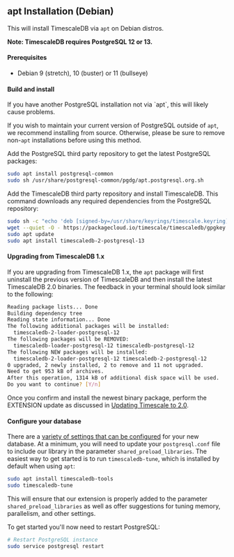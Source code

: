 ## apt Installation (Debian) [](installation-apt-debian)

This will install TimescaleDB via `apt` on Debian distros.

**Note: TimescaleDB requires PostgreSQL 12 or 13.**

#### Prerequisites

- Debian 9 (stretch), 10 (buster) or 11 (bullseye)

#### Build and install

<highlight type="warning">
If you have another PostgreSQL installation not via `apt`,
this will likely cause problems.

If you wish to maintain your current version of PostgreSQL outside
of `apt`, we recommend installing from source.  Otherwise, please be
sure to remove non-`apt` installations before using this method.
</highlight>

Add the PostgreSQL third party repository to get the latest PostgreSQL packages:
```bash
sudo apt install postgresql-common
sudo sh /usr/share/postgresql-common/pgdg/apt.postgresql.org.sh
```

Add the TimescaleDB third party repository and install TimescaleDB. This command
downloads any required dependencies from the PostgreSQL repository:
```bash
sudo sh -c "echo 'deb [signed-by=/usr/share/keyrings/timescale.keyring] https://packagecloud.io/timescale/timescaledb/debian/ $(lsb_release -c -s) main' > /etc/apt/sources.list.d/timescaledb.list"
wget --quiet -O - https://packagecloud.io/timescale/timescaledb/gpgkey | sudo gpg --dearmor -o /usr/share/keyrings/timescale.keyring
sudo apt update
sudo apt install timescaledb-2-postgresql-13
```

#### Upgrading from TimescaleDB 1.x
If you are upgrading from TimescaleDB 1.x, the `apt` package will first
uninstall the previous version of TimescaleDB and then install the latest TimescaleDB 2.0
binaries. The feedback in your terminal should look similar to the following:

```bash
Reading package lists... Done
Building dependency tree
Reading state information... Done
The following additional packages will be installed:
  timescaledb-2-loader-postgresql-12
The following packages will be REMOVED:
  timescaledb-loader-postgresql-12 timescaledb-postgresql-12
The following NEW packages will be installed:
  timescaledb-2-loader-postgresql-12 timescaledb-2-postgresql-12
0 upgraded, 2 newly installed, 2 to remove and 11 not upgraded.
Need to get 953 kB of archives.
After this operation, 1314 kB of additional disk space will be used.
Do you want to continue? [Y/n]
```

Once you confirm and install the newest binary package, perform the
EXTENSION update as discussed in [Updating Timescale to 2.0][update-tsdb-2].

#### Configure your database
There are a [variety of settings that can be configured][config] for your
new database. At a minimum, you will need to update your `postgresql.conf`
file to include our library in the parameter `shared_preload_libraries`.
The easiest way to get started is to run `timescaledb-tune`, which is
installed by default when using `apt`:
```bash
sudo apt install timescaledb-tools
sudo timescaledb-tune
```

This will ensure that our extension is properly added to the parameter
`shared_preload_libraries` as well as offer suggestions for tuning memory,
parallelism, and other settings.

To get started you'll now need to restart PostgreSQL:
```bash
# Restart PostgreSQL instance
sudo service postgresql restart
```

[config]: /administration/configuration/
[contact]: https://www.timescale.com/contact
[slack]: https://slack.timescale.com/
[multi-node-basic]: /how-to-guides/multi-node-setup/
[update-tsdb-2]: /how-to-guides/update-timescaledb/update-timescaledb-2/
